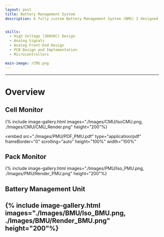 ```yaml
---
layout: post
title: Battery Management System
description: A fully custom Battery Management System (BMS) I designed for the 2025 ANU Solar Racing iteration. Designed to monitor and maintain the 160V battery pack and all lithium ion cells present within it. Developed with cutting edge safety technology through the TI BQ796XX-Q1 chipset with safety, reliability, efficiency and cost at the forefront. Through this project I learned and tested years of circuit, PCB and microcontroller software design, with hand soldering and rigorous testing leading to a design I am incredibly proud of.


skills: 
  - High Voltage (300VDC) Design
  - Analog Signals
  - Analog Front-End Design
  - PCB Design and Implementation
  - Microcontrollers

main-image: /CMU.png
---
```


---
# Overview

## Cell Monitor
{% include image-gallery.html images="./Images/CMU/IsoCMU.png, ./Images/CMU/CMU_Render.png" height="200"%}

<embed
    src="./Images/PMU/PDF_PMU.pdf"
    type="application/pdf"
    frameBorder="0"
    scrolling="auto"
    height="100%"
    width="100%"
></embed>

## Pack Monitor
{% include image-gallery.html images="./Images/PMU/Iso_PMU.png, ./Images/PMU/Render_PMU.png" height="200"%}

## Battery Management Unit
{% include image-gallery.html images="./Images/BMU/Iso_BMU.png, ./Images/BMU/Render_BMU.png" height="200"%}
---


